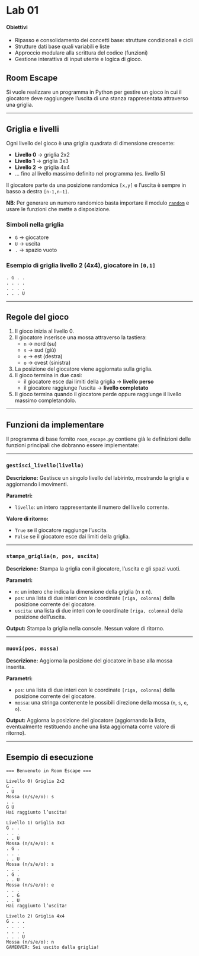 # Lab 01

#### Obiettivi

- Ripasso e consolidamento dei concetti base: strutture condizionali e cicli
- Strutture dati base quali variabili e liste
- Approccio modulare alla scrittura del codice (funzioni)
- Gestione interattiva di input utente e logica di gioco.


## Room Escape

Si vuole realizzare un programma in Python per gestire un gioco in cui il giocatore deve raggiungere l’uscita 
di una stanza rappresentata attraverso una griglia.

---

## Griglia e livelli

Ogni livello del gioco è una griglia quadrata di dimensione crescente:  

- **Livello 0** → griglia 2x2  
- **Livello 1** → griglia 3x3  
- **Livello 2** → griglia 4x4  
- … fino al livello massimo definito nel programma (es. livello 5)

Il giocatore parte da una posizione randomica `[x,y]` e l’uscita è sempre in basso a destra `[n-1,n-1]`.

**NB**: Per generare un numero randomico basta importare il modulo [`random`](https://docs.python.org/3.11/library/random.html) e usare le funzioni che mette a disposizione. 

### Simboli nella griglia

- `G` → giocatore  
- `U` → uscita  
- `.` → spazio vuoto

### Esempio di griglia livello 2 (4x4), giocatore in `[0,1]`

```console
. G . .
. . . .
. . . .
. . . U
```

---

## Regole del gioco

1. Il gioco inizia al livello 0.  
2. Il giocatore inserisce una mossa attraverso la tastiera:  
   - `n` → nord (su)  
   - `s` → sud (giù)  
   - `e` → est (destra)  
   - `o` → ovest (sinistra)  
3. La posizione del giocatore viene aggiornata sulla griglia.  
4. Il gioco termina in due casi:  
   - il giocatore esce dai limiti della griglia → **livello perso**  
   - il giocatore raggiunge l’uscita → **livello completato**    
5. Il gioco termina quando il giocatore perde oppure raggiunge il livello massimo completandolo.

---

## Funzioni da implementare

Il programma di base fornito `room_escape.py` contiene già le definizioni delle funzioni principali che dobranno essere implementate:

---

### `gestisci_livello(livello)`

**Descrizione:** Gestisce un singolo livello del labirinto, mostrando la griglia e aggiornando i movimenti.

**Parametri:**
- `livello`: un intero rappresentante il numero del livello corrente.

**Valore di ritorno:**
- `True` se il giocatore raggiunge l’uscita.
- `False` se il giocatore esce dai limiti della griglia.

---

### `stampa_griglia(n, pos, uscita)`

**Descrizione:** Stampa la griglia con il giocatore, l’uscita e gli spazi vuoti.

**Parametri:**
- `n`: un intero che indica la dimensione della griglia (n x n).
- `pos`: una lista di due interi con le coordinate `[riga, colonna]` della posizione corrente del giocatore.
- `uscita`: una lista di due interi con le coordinate `[riga, colonna]` della posizione dell’uscita.

**Output:** Stampa la griglia nella console. Nessun valore di ritorno.

---

### `muovi(pos, mossa)`

**Descrizione:** Aggiorna la posizione del giocatore in base alla mossa inserita.

**Parametri:**
- `pos`: una lista di due interi con le coordinate `[riga, colonna]` della posizione corrente del giocatore.
- `mossa`: una stringa contenente le possibili direzione della mossa (`n`, `s`, `e`, `o`).

**Output:** Aggiorna la posizione del giocatore (aggiornando la lista, eventualmente restituendo anche una lista aggiornata come valore di ritorno).

---

## Esempio di esecuzione
```console
=== Benvenuto in Room Escape ===

Livello 0) Griglia 2x2
G .
. U
Mossa (n/s/e/o): s
. .
G U
Hai raggiunto l’uscita!

Livello 1) Griglia 3x3
G . .
. . .
. . U
Mossa (n/s/e/o): s
. G .
. . .
. . U
Mossa (n/s/e/o): s
. . .
. G .
. . U
Mossa (n/s/e/o): e
. . .
. . G
. . U
Hai raggiunto l’uscita!

Livello 2) Griglia 4x4
G . . .
. . . .
. . . .
. . . U
Mossa (n/s/e/o): n
GAMEOVER: Sei uscito dalla griglia!

```
